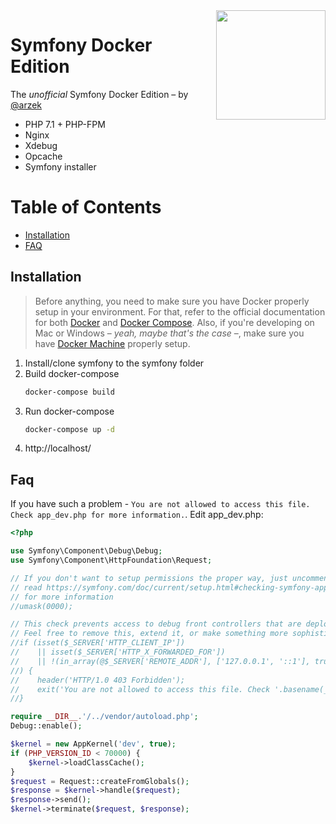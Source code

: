<img align="right" width="175px" src="https://camo.githubusercontent.com/7e57ebd8fa0125653e3b41c87fc4d3a6b61964fc/687474703a2f2f692e696d6775722e636f6d2f7663355a56714c2e706e673f32" />

Symfony Docker Edition 
========================

The *unofficial* Symfony Docker Edition – by [@arzek](https://github.com/arzek)

- PHP 7.1 + PHP-FPM
- Nginx
- Xdebug
- Opcache
- Symfony installer

Table of Contents
==================
- [Installation](#installation)
- [FAQ](#faq)

## Installation

> Before anything, you need to make sure you have Docker properly setup in your environment. For that, refer to the official documentation for both [Docker](https://docs.docker.com/) and [Docker Compose](https://docs.docker.com/compose/). Also, if you're developing on Mac or Windows – *yeah, maybe that's the case* –, make sure you have [Docker Machine](https://docs.docker.com/machine/) properly setup.

1. Install/clone symfony to the symfony folder
2. Build docker-compose
    ```bash
    docker-compose build
    ```
3. Run docker-compose 
    ```bash
    docker-compose up -d
    ```
4. http://localhost/

## Faq
If you have such a problem - `You are not allowed to access this file. Check app_dev.php for more information.`.
Edit app_dev.php:
```php
<?php

use Symfony\Component\Debug\Debug;
use Symfony\Component\HttpFoundation\Request;

// If you don't want to setup permissions the proper way, just uncomment the following PHP line
// read https://symfony.com/doc/current/setup.html#checking-symfony-application-configuration-and-setup
// for more information
//umask(0000);

// This check prevents access to debug front controllers that are deployed by accident to production servers.
// Feel free to remove this, extend it, or make something more sophisticated.
//if (isset($_SERVER['HTTP_CLIENT_IP'])
//    || isset($_SERVER['HTTP_X_FORWARDED_FOR'])
//    || !(in_array(@$_SERVER['REMOTE_ADDR'], ['127.0.0.1', '::1'], true) || PHP_SAPI === 'cli-server')
//) {
//    header('HTTP/1.0 403 Forbidden');
//    exit('You are not allowed to access this file. Check '.basename(__FILE__).' for more information.');
//}

require __DIR__.'/../vendor/autoload.php';
Debug::enable();

$kernel = new AppKernel('dev', true);
if (PHP_VERSION_ID < 70000) {
    $kernel->loadClassCache();
}
$request = Request::createFromGlobals();
$response = $kernel->handle($request);
$response->send();
$kernel->terminate($request, $response);

```

